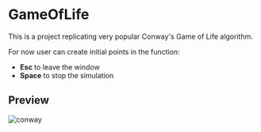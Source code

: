 # GameOfLife

This is a project replicating very popular Conway's Game of Life algorithm.

For now user can create initial points in the function:
* **Esc** to leave the window
* **Space** to stop the simulation

## Preview
![conway](https://github.com/user-attachments/assets/3358b744-29a9-4408-b495-e2b42ee594d0)
